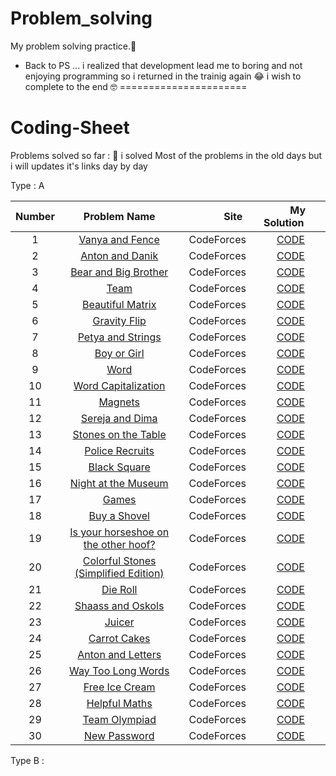 # Problem_solving
My problem solving practice.🤔 

- Back to PS ... i realized that development lead me to boring and not enjoying programming so i returned in the trainig again 😂
i wish to complete to the end 🤓
======================
# Coding-Sheet





Problems solved so far : 👾 i solved Most of the problems in the old days but i will updates it's links day by day 

Type : A

| Number | Problem Name | <img width=50/>Site<img width=50/> | <img width=22.5/>My Solution<img width=22.5/> |
| :--: | :--: | :--: | :--: |
| 1 | [Vanya and Fence](http://codeforces.com/contest/677/problem/A) | CodeForces | [CODE]() |
| 2 | [Anton and Danik](http://codeforces.com/contest/734/problem/A) | CodeForces | [CODE]() |
| 3 | [Bear and Big Brother](http://codeforces.com/contest/791/problem/A) | CodeForces | [CODE]() |
| 4 | [Team](http://codeforces.com/contest/231/problem/A) | CodeForces | [CODE]() |
| 5 | [Beautiful Matrix](http://codeforces.com/contest/263/problem/A) | CodeForces | [CODE]() |
| 6 | [Gravity Flip](http://codeforces.com/contest/405/problem/A) | CodeForces | [CODE]() |
| 7 | [Petya and Strings](http://codeforces.com/contest/112/problem/A) | CodeForces | [CODE]() |
| 8 | [Boy or Girl](http://codeforces.com/contest/236/problem/A) | CodeForces | [CODE]() |
| 9 | [Word](http://codeforces.com/contest/59/problem/A) | CodeForces | [CODE]() |
| 10 | [Word Capitalization](http://codeforces.com/contest/281/problem/A) | CodeForces | [CODE]() |
| 11 | [Magnets](http://codeforces.com/contest/344/problem/A) | CodeForces | [CODE]() |
| 12 | [Sereja and Dima](http://codeforces.com/contest/381/problem/A) | CodeForces | [CODE]() |
| 13 | [Stones on the Table](http://codeforces.com/contest/266/problem/A) | CodeForces | [CODE]() |
| 14 | [Police Recruits](http://codeforces.com/contest/427/problem/A) | CodeForces | [CODE]() |
| 15 | [Black Square](http://codeforces.com/contest/431/problem/A) | CodeForces | [CODE]() |
| 16 | [Night at the Museum](http://codeforces.com/contest/731/problem/A) | CodeForces | [CODE]() |
| 17 | [Games](http://codeforces.com/contest/268/problem/A)	| CodeForces | [CODE]() |
| 18 | [Buy a Shovel](http://codeforces.com/contest/732/problem/A) | CodeForces | [CODE]() |
| 19 | [Is your horseshoe on the other hoof?](http://codeforces.com/contest/228/problem/A) | CodeForces | [CODE]() |
| 20 | [Colorful Stones (Simplified Edition)](http://codeforces.com/contest/265/problem/A) | CodeForces | [CODE]() |
| 21 | [Die Roll](http://codeforces.com/contest/9/problem/A) | CodeForces | [CODE]() |
| 22 | [Shaass and Oskols](http://codeforces.com/contest/294/problem/A) | CodeForces | [CODE]() |
| 23 | [Juicer](http://codeforces.com/contest/709/problem/A) | CodeForces | [CODE]() |
| 24 | [Carrot Cakes](http://codeforces.com/contest/799/problem/A) | CodeForces | [CODE]() |
| 25 | [Anton and Letters](http://codeforces.com/contest/443/problem/A) | CodeForces | [CODE]() |
| 26 | [Way Too Long Words](http://codeforces.com/contest/71/problem/A) |CodeForces | [CODE]() |
| 27 | [Free Ice Cream](http://codeforces.com/contest/686/problem/A) | CodeForces | [CODE]() |
| 28 | [Helpful Maths](http://codeforces.com/contest/339/problem/A) | CodeForces | [CODE]() |
| 29 | [Team Olympiad](http://codeforces.com/contest/490/problem/A) | CodeForces | [CODE]() |
| 30 | [New Password](http://codeforces.com/contest/770/problem/A) | CodeForces | [CODE]() |


Type B : 






